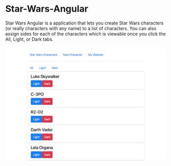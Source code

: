 # Star-Wars-Angular

Star Wars Angular is a application that lets you create Star Wars characters (or really characters with any name) to a list of characters. You can also assign sides for each of the characters which is viewable once you click the All, Light, or Dark tabs.

<img src="/star-wars-angular/screenshots/1.jpg"/>
